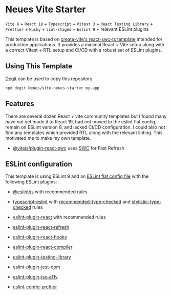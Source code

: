 # Neues Vite Starter

`Vite 6` + `React 19` + `Typescript` + `Vitest 3` + `React Testing Library` + `Prettier` + `Husky` + `lint-staged` + `Eslint 9` + relevant ESLint plugins

This template is based on [create-vite's react-swc-ts template](https://github.com/vitejs/vite/tree/main/packages/create-vite) intended for production applications. It provides a minimal React + Vite setup along with a correct Vitest + RTL setup and CI/CD with a robust set of ESLint plugins.

## Using This Template

[Degit](https://github.com/Rich-Harris/degit) can be used to copy this repository

```
npx degit Neues/vite-neues-starter my-app
```

## Features

There are several dozen React + vite community templates but I found many have not yet made it to React 19, had not moved to the eslint flat config, remain on ESLint version 8, and lacked CI/CD configuration. I could also not find any templates which provided RTL along with the relevant linting. This motivated me to make my own template.

- [@vitejs/plugin-react-swc](https://github.com/vitejs/vite-plugin-react-swc) uses [SWC](https://swc.rs/) for Fast Refresh

## ESLint configuration

This template is using ESLint 9 and an [ESLint flat config file](https://eslint.org/docs/latest/use/configure/configuration-files) with the following ESLint plugins:

- [@eslint/js](https://github.com/eslint/eslint/tree/main/packages/js) with recommended rules
- [typescript-eslint](https://typescript-eslint.io/getting-started/typed-linting/) with [recommended-type-checked](https://typescript-eslint.io/users/configs/#recommended-type-checked) and [stylistic-type-checked](https://typescript-eslint.io/users/configs/#stylistic-type-checked) rules
- [eslint-plugin-react](https://github.com/jsx-eslint/eslint-plugin-react) with recommended rules

- [eslint-plugin-react-refresh](https://github.com/ArnaudBarre/eslint-plugin-react-refresh)
- [eslint-plugin-react-hooks](https://github.com/facebook/react/tree/main/packages/eslint-plugin-react-hooks)

- [eslint-plugin-react-compiler](https://github.com/facebook/react/tree/main/compiler/packages/eslint-plugin-react-compiler)

- [eslint-plugin-testing-library](https://github.com/testing-library/eslint-plugin-testing-library)
- [eslint-plugin-jest-dom](https://github.com/testing-library/eslint-plugin-jest-dom)
- [eslint-plugin-jsx-a11y](https://github.com/jsx-eslint/eslint-plugin-jsx-a11y)
- [eslint-config-prettier](https://github.com/prettier/eslint-config-prettier)
